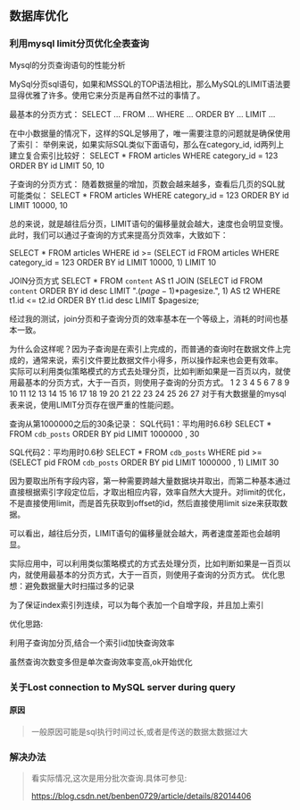 ## 数据库优化

### 利用mysql limit分页优化全表查询

Mysql的分页查询语句的性能分析

MySql分页sql语句，如果和MSSQL的TOP语法相比，那么MySQL的LIMIT语法要显得优雅了许多。使用它来分页是再自然不过的事情了。

最基本的分页方式：
SELECT ... FROM ... WHERE ... ORDER BY ... LIMIT ...

在中小数据量的情况下，这样的SQL足够用了，唯一需要注意的问题就是确保使用了索引： 
举例来说，如果实际SQL类似下面语句，那么在category_id, id两列上建立复合索引比较好：
SELECT * FROM articles WHERE category_id = 123 ORDER BY id LIMIT 50, 10

子查询的分页方式：
随着数据量的增加，页数会越来越多，查看后几页的SQL就可能类似：
SELECT * FROM articles WHERE category_id = 123 ORDER BY id LIMIT 10000, 10

总的来说，就是越往后分页，LIMIT语句的偏移量就会越大，速度也会明显变慢。 
此时，我们可以通过子查询的方式来提高分页效率，大致如下：

SELECT * FROM articles WHERE id >= 
(SELECT id FROM articles WHERE category_id = 123 ORDER BY id LIMIT 10000, 1) LIMIT 10


JOIN分页方式
SELECT * FROM `content` AS t1 
JOIN (SELECT id FROM `content` ORDER BY id desc LIMIT ".($page-1)*$pagesize.", 1) AS t2 
WHERE t1.id <= t2.id ORDER BY t1.id desc LIMIT $pagesize;

经过我的测试，join分页和子查询分页的效率基本在一个等级上，消耗的时间也基本一致。

为什么会这样呢？因为子查询是在索引上完成的，而普通的查询时在数据文件上完成的，通常来说，索引文件要比数据文件小得多，所以操作起来也会更有效率。
实际可以利用类似策略模式的方式去处理分页，比如判断如果是一百页以内，就使用最基本的分页方式，大于一百页，则使用子查询的分页方式。
1
2
3
4
5
6
7
8
9
10
11
12
13
14
15
16
17
18
19
20
21
22
23
24
25
26
27
对于有大数据量的mysql表来说，使用LIMIT分页存在很严重的性能问题。

查询从第1000000之后的30条记录：
SQL代码1：平均用时6.6秒 SELECT * FROM `cdb_posts` ORDER BY pid LIMIT 1000000 , 30

SQL代码2：平均用时0.6秒 SELECT * FROM `cdb_posts` WHERE pid >= (SELECT pid FROM 
`cdb_posts` ORDER BY pid LIMIT 1000000 , 1) LIMIT 30

因为要取出所有字段内容，第一种需要跨越大量数据块并取出，而第二种基本通过直接根据索引字段定位后，才取出相应内容，效率自然大大提升。对limit的优化，不是直接使用limit，而是首先获取到offset的id，然后直接使用limit size来获取数据。

可以看出，越往后分页，LIMIT语句的偏移量就会越大，两者速度差距也会越明显。

实际应用中，可以利用类似策略模式的方式去处理分页，比如判断如果是一百页以内，就使用最基本的分页方式，大于一百页，则使用子查询的分页方式。
优化思想：避免数据量大时扫描过多的记录

为了保证index索引列连续，可以为每个表加一个自增字段，并且加上索引

优化思路:

利用子查询加分页,结合一个索引id加快查询效率

虽然查询次数变多但是单次查询效率变高,ok开始优化

### 关于Lost connection to MySQL server during query

#### 原因

> 一般原因可能是sql执行时间过长,或者是传送的数据太数据过大

### 解决办法

> 看实际情况,这次是用分批次查询.具体可参见:
>
> https://blog.csdn.net/benben0729/article/details/82014406